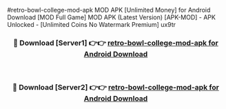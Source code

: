 #retro-bowl-college-mod-apk MOD APK [Unlimited Money] for Android Download [MOD Full Game] MOD APK (Latest Version) [APK-MOD] - APK Unlocked - [Unlimited Coins No Watermark Premium] ux9tr



<div align="center">

<h3>🔴 Download [Server1] 👉👉 <a href="https://andorid.site?title=retro-bowl-college-mod-apk&ref=13M1">retro-bowl-college-mod-apk for Android Download</a></h3><br>

<h3>🔴 Download [Server2] 👉👉 <a href="https://andorid.site?title=retro-bowl-college-mod-apk&ref=13M1">retro-bowl-college-mod-apk for Android Download</a></h3>
</div>